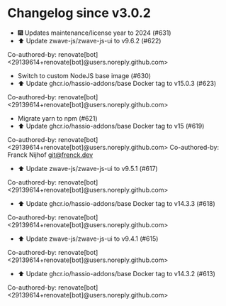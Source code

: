 # Changelog since v3.0.2
- 🎆 Updates maintenance/license year to 2024 (#631) 
- ⬆️ Update zwave-js/zwave-js-ui to v9.6.2 (#622)

Co-authored-by: renovate[bot] <29139614+renovate[bot]@users.noreply.github.com> 
- Switch to custom NodeJS base image (#630) 
- ⬆️ Update ghcr.io/hassio-addons/base Docker tag to v15.0.3 (#623)

Co-authored-by: renovate[bot] <29139614+renovate[bot]@users.noreply.github.com> 
- Migrate yarn to npm (#621) 
- ⬆️ Update ghcr.io/hassio-addons/base Docker tag to v15 (#619)

Co-authored-by: renovate[bot] <29139614+renovate[bot]@users.noreply.github.com>
Co-authored-by: Franck Nijhof <git@frenck.dev> 
- ⬆️ Update zwave-js/zwave-js-ui to v9.5.1 (#617)

Co-authored-by: renovate[bot] <29139614+renovate[bot]@users.noreply.github.com> 
- ⬆️ Update ghcr.io/hassio-addons/base Docker tag to v14.3.3 (#618)

Co-authored-by: renovate[bot] <29139614+renovate[bot]@users.noreply.github.com> 
- ⬆️ Update zwave-js/zwave-js-ui to v9.4.1 (#615)

Co-authored-by: renovate[bot] <29139614+renovate[bot]@users.noreply.github.com> 
- ⬆️ Update ghcr.io/hassio-addons/base Docker tag to v14.3.2 (#613)

Co-authored-by: renovate[bot] <29139614+renovate[bot]@users.noreply.github.com> 
